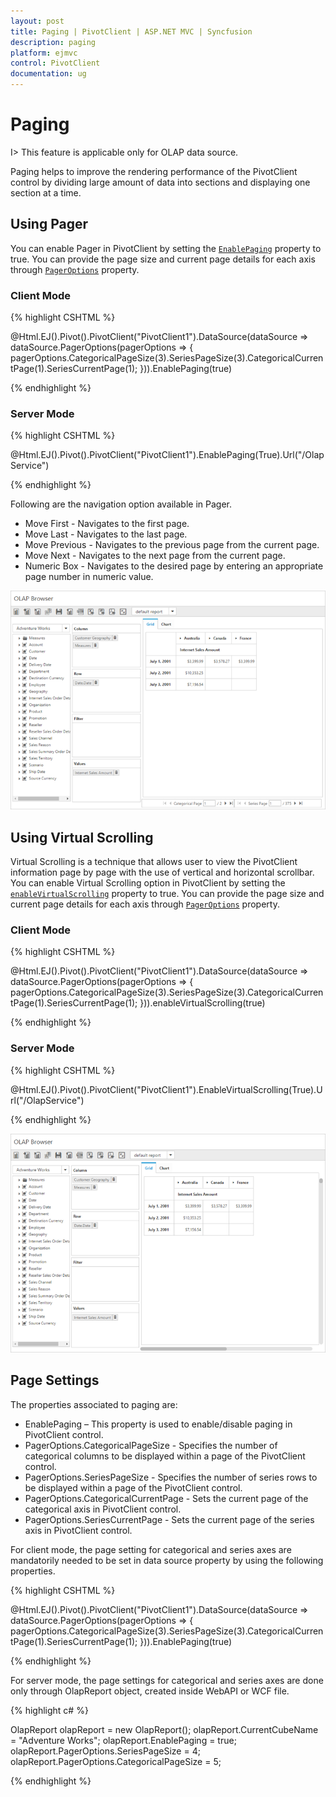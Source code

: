 ```yaml
---
layout: post
title: Paging | PivotClient | ASP.NET MVC | Syncfusion
description: paging
platform: ejmvc
control: PivotClient
documentation: ug
---
```


# Paging

I> This feature is applicable only for OLAP data source.

Paging helps to improve the rendering performance of the PivotClient control by dividing large amount of data into sections and displaying one section at a time.

## Using Pager 

You can enable Pager in PivotClient by setting the [`EnablePaging`](/js/api/ejpivotclient#members:enablePaging) property to true. You can provide the page size and current page details for each axis through [`PagerOptions`](/js/api/ejpivotclient#members:pagerOptions) property.

### Client Mode

{% highlight CSHTML %}

@Html.EJ().Pivot().PivotClient("PivotClient1").DataSource(dataSource => dataSource.PagerOptions(pagerOptions => { pagerOptions.CategoricalPageSize(3).SeriesPageSize(3).CategoricalCurrentPage(1).SeriesCurrentPage(1); })).EnablePaging(true)

{% endhighlight %}

### Server Mode

{% highlight CSHTML %}

@Html.EJ().Pivot().PivotClient("PivotClient1").EnablePaging(True).Url("/OlapService")

{% endhighlight %}

Following are the navigation option available in Pager.

* Move First - Navigates to the first page.
* Move Last - Navigates to the last page. 
* Move Previous - Navigates to the previous page from the current page.
* Move Next - Navigates to the next page from the current page.
* Numeric Box - Navigates to the desired page by entering an appropriate page number in numeric value.

![](Paging_images/paging.png)


## Using Virtual Scrolling

Virtual Scrolling is a technique that allows user to view the PivotClient information page by page with the use of vertical and horizontal scrollbar. You can enable Virtual Scrolling option in PivotClient by setting the [`enableVirtualScrolling`](/js/api/ejpivotclient#members:enablevirtualscrolling) property to true. You can provide the page size and current page details for each axis through [`PagerOptions`](/js/api/ejpivotclient#members:pagerOptions) property. 

### Client Mode

{% highlight CSHTML %}

@Html.EJ().Pivot().PivotClient("PivotClient1").DataSource(dataSource => dataSource.PagerOptions(pagerOptions => { pagerOptions.CategoricalPageSize(3).SeriesPageSize(3).CategoricalCurrentPage(1).SeriesCurrentPage(1); })).enableVirtualScrolling(true)

{% endhighlight %}

### Server Mode

{% highlight CSHTML %}

@Html.EJ().Pivot().PivotClient("PivotClient1").EnableVirtualScrolling(True).Url("/OlapService")

{% endhighlight %}

![](Paging_images/virtual-scrolling.png)

## Page Settings

The properties associated to paging are:
* EnablePaging – This property is used to enable/disable paging in PivotClient control.
* PagerOptions.CategoricalPageSize - Specifies the number of categorical columns to be displayed within a page of the PivotClient control.
* PagerOptions.SeriesPageSize - Specifies the number of series rows to be displayed within a page of the PivotClient control.
* PagerOptions.CategoricalCurrentPage - Sets the current page of the categorical axis in PivotClient control.
* PagerOptions.SeriesCurrentPage - Sets the current page of the series axis in PivotClient control.

For client mode, the page setting for categorical and series axes are mandatorily needed to be set in data source property by using the following properties.

{% highlight CSHTML %}

@Html.EJ().Pivot().PivotClient("PivotClient1").DataSource(dataSource => dataSource.PagerOptions(pagerOptions => { pagerOptions.CategoricalPageSize(3).SeriesPageSize(3).CategoricalCurrentPage(1).SeriesCurrentPage(1); })).EnablePaging(true)

{% endhighlight %}

For server mode, the page settings for categorical and series axes are done only through OlapReport object, created inside WebAPI or WCF file.

{% highlight c# %}

OlapReport olapReport = new OlapReport();
olapReport.CurrentCubeName = "Adventure Works";
olapReport.EnablePaging = true;
olapReport.PagerOptions.SeriesPageSize = 4;
olapReport.PagerOptions.CategoricalPageSize = 5;

{% endhighlight %}